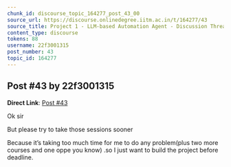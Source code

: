 ```yaml
---
chunk_id: discourse_topic_164277_post_43_00
source_url: https://discourse.onlinedegree.iitm.ac.in/t/164277/43
source_title: Project 1 - LLM-based Automation Agent - Discussion Thread [TDS Jan 2025]
content_type: discourse
tokens: 88
username: 22f3001315
post_number: 43
topic_id: 164277
---
```


## Post #43 by 22f3001315

**Direct Link**: [Post #43](https://discourse.onlinedegree.iitm.ac.in/t/164277/43)

Ok sir

But please try to take those sessions sooner

Because it’s taking too much time for me to do any problem(plus two more courses and one oppe you know) .so I just want to build the project before deadline.
